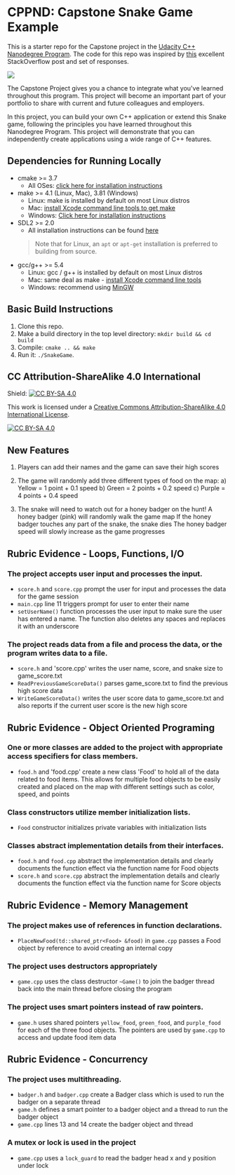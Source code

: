 # CPPND: Capstone Snake Game Example

This is a starter repo for the Capstone project in the [Udacity C++ Nanodegree Program](https://www.udacity.com/course/c-plus-plus-nanodegree--nd213). The code for this repo was inspired by [this](https://codereview.stackexchange.com/questions/212296/snake-game-in-c-with-sdl) excellent StackOverflow post and set of responses.

<img src="snake_game.gif"/>

The Capstone Project gives you a chance to integrate what you've learned throughout this program. This project will become an important part of your portfolio to share with current and future colleagues and employers.

In this project, you can build your own C++ application or extend this Snake game, following the principles you have learned throughout this Nanodegree Program. This project will demonstrate that you can independently create applications using a wide range of C++ features.

## Dependencies for Running Locally
* cmake >= 3.7
  * All OSes: [click here for installation instructions](https://cmake.org/install/)
* make >= 4.1 (Linux, Mac), 3.81 (Windows)
  * Linux: make is installed by default on most Linux distros
  * Mac: [install Xcode command line tools to get make](https://developer.apple.com/xcode/features/)
  * Windows: [Click here for installation instructions](http://gnuwin32.sourceforge.net/packages/make.htm)
* SDL2 >= 2.0
  * All installation instructions can be found [here](https://wiki.libsdl.org/Installation)
  >Note that for Linux, an `apt` or `apt-get` installation is preferred to building from source. 
* gcc/g++ >= 5.4
  * Linux: gcc / g++ is installed by default on most Linux distros
  * Mac: same deal as make - [install Xcode command line tools](https://developer.apple.com/xcode/features/)
  * Windows: recommend using [MinGW](http://www.mingw.org/)

## Basic Build Instructions

1. Clone this repo.
2. Make a build directory in the top level directory: `mkdir build && cd build`
3. Compile: `cmake .. && make`
4. Run it: `./SnakeGame`.


## CC Attribution-ShareAlike 4.0 International


Shield: [![CC BY-SA 4.0][cc-by-sa-shield]][cc-by-sa]

This work is licensed under a
[Creative Commons Attribution-ShareAlike 4.0 International License][cc-by-sa].

[![CC BY-SA 4.0][cc-by-sa-image]][cc-by-sa]

[cc-by-sa]: http://creativecommons.org/licenses/by-sa/4.0/
[cc-by-sa-image]: https://licensebuttons.net/l/by-sa/4.0/88x31.png
[cc-by-sa-shield]: https://img.shields.io/badge/License-CC%20BY--SA%204.0-lightgrey.svg


## New Features
1. Players can add their names and the game can save their high scores

2. The game will randomly add three different types of food on the map:
    a) Yellow = 1 point + 0.1 speed
    b) Green = 2 points + 0.2 speed
    c) Purple = 4 points + 0.4 speed

3. The snake will need to watch out for a honey badger on the hunt!
    A honey badger (pink) will randomly walk the game map
    If the honey badger touches any part of the snake, the snake dies
    The honey badger speed will slowly increase as the game progresses

## Rubric Evidence - Loops, Functions, I/O
### The project accepts user input and processes the input.
- `score.h` and `score.cpp` prompt the user for input and processes the data for the game session
- `main.cpp` line 11 triggers prompt for user to enter their name
- `setUserName()` function processes the user input to make sure the user has entered a name. The function also deletes any spaces and replaces it with an underscore

### The project reads data from a file and process the data, or the program writes data to a file.
- `score.h` and 'score.cpp' writes the user name, score, and snake size to game_score.txt
- `ReadPreviousGameScoreData()` parses game_score.txt to find the previous high score data
- `WriteGameScoreData()` writes the user score data to game_score.txt and also reports if the current user score is the new high score

## Rubric Evidence - Object Oriented Programing
### One or more classes are added to the project with appropriate access specifiers for class members.
- `food.h` and 'food.cpp' create a new class 'Food' to hold all of the data related to food items. This allows for multiple food objects to be easily created and placed on the map with different settings such as color, speed, and points

### Class constructors utilize member initialization lists.
- `Food` constructor initializes private variables with initialization lists

### Classes abstract implementation details from their interfaces.
- `food.h` and `food.cpp` abstract the implementation details and clearly documents the function effect via the function name for Food objects
- `score.h` and `score.cpp` abstract the implementation details and clearly documents the function effect via the function name for Score objects

## Rubric Evidence - Memory Management
### The project makes use of references in function declarations.
- `PlaceNewFood(td::shared_ptr<Food> &food)` in `game.cpp` passes a Food object by reference to avoid creating an internal copy

### The project uses destructors appropriately
- `game.cpp` uses the class destructor `~Game()` to join the badger thread back into the main thread before closing the program

### The project uses smart pointers instead of raw pointers.
- `game.h` uses shared pointers `yellow_food`, `green_food`, and `purple_food` for each of the three food objects. The pointers are used by `game.cpp` to access and update food item data


## Rubric Evidence - Concurrency
### The project uses multithreading.
- `badger.h` and `badger.cpp` create a Badger class which is used to run the badger on a separate thread
- `game.h` defines a smart pointer to a badger object and a thread to run the badger object
- `game.cpp` lines 13 and 14 create the badger object and thread

### A mutex or lock is used in the project
- `game.cpp` uses a `lock_guard` to read the badger head x and y position under lock




